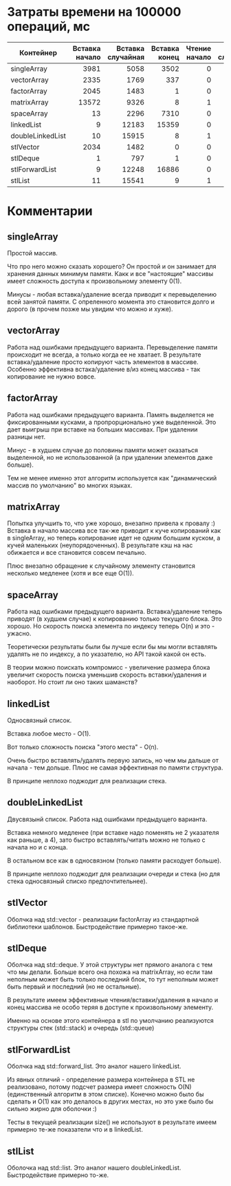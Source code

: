 # Затраты времени на 100000 операций, мс

Контейнер|Вставка начало|Вставка случайная|Вставка конец|Чтение начало|Чтение случайное|Чтение конец|Удаление начало|Удаление случайное|Удаление конец 
---|---:|---:|---:|---:|---:|---:|---:|---:|---:
singleArray|3981|5058|3502|0|0|0|4299|3448|3312
vectorArray|2335|1769|337|0|0|0|1923|1396|0
factorArray|2045|1483|1|0|0|0|1927|1389|1
matrixArray|13572|9326|8|1|1|1|14652|10156|1
spaceArray|13|2296|7310|0|1318|16213|3|4917|6923
linkedList|9|12183|15359|0|2411|37411|6|8736|17056
doubleLinkedList|10|15915|8|1|4864|0|7|8468|8
stlVector|2034|1482|0|0|1|0|1934|1396|0
stlDeque|1|797|1|0|0|0|2|803|2
stlForwardList|9|12248|16886|0|2860|34644|5|8304|31701
stlList|11|15541|9|1|4836|1|7|8515|7

# Комментарии

## singleArray

Простой массив.

Что про него можно сказать хорошего? Он простой и он занимает для хранения данных минимум памяти. Какк и все "настоящие" массивы имеет сложность доступа к произвольному элементу 0(1).

Минусы - любая вставка/удаление всегда приводит к перевыделению всей занятой памяти. С опреленного момента это становится долго и дорого (в прочем позже мы увидим что можно и хуже). 

## vectorArray

Работа над ошибками предыдущего варианта. Перевыделение памяти происходит не всегда, а только когда ее не хватает. В результате вставка/удаление просто копируют часть элементов в массиве. Особенно эффективна встака/удаление в/из конец массива - так копирование не нужно вовсе. 


## factorArray

Работа над ошибками предыдущего варианта. Память выделяется не фиксированными кусками, а пропрорционально уже выделенной. Это дает выигрыш при вставке на больших массивах. При удалении разницы нет.

Минус - в худшем случае до половины памяти может оказаться выделенной, но не использованной (а при удалении элементов даже больше).

Тем не менее именно этот алгоритм используется как "динамический массив по умолчанию" во многих языках.

## matrixArray

Попытка улучшить то, что уже хорошо, внезапно привела к провалу :) Вставка в начало массива все так-же приводит к куче копирований как в singleArray, но теперь копирование идет не одним большим куском, а кучей маленьких (неупорядоченных). В результате кэш на нас обижается и все становится совсем печально.

Плюс внезапно обращение к случайному элементу становится несколько медленее (хотя и все еще O(1)).

## spaceArray

Работа над ошибками предыдущего варианта. Вставка/удаление теперь приводят (в худшем случае) к копированию только текущего блока. Это хорошо. Но скорость поиска элемента по индексу теперь O(n) и это - ужасно. 

Теоретически результаты были бы лучше если бы мы могли вставлять удалять не по индексу, а по указателю, но API такой какой он есть.

В теории можно поискать компромисс - увеличение размера блока увеличит скорость поиска уменьшив скорость вставки/удаления и наоборот. Но стоит ли оно таких шаманств? 

## linkedList

Односвязный список.

Вставка любое место - O(1).

Вот только сложность поиска "этого места" - O(n).

Очень быстро вставлять/удалять первую запись, но чем мы дальше от начала - тем дольше. Плюс не самая эффективная по памяти структура.

В принципе неплохо поджодит для реализации стека. 

## doubleLinkedList

Двусвязынй список. Работа над ошибками предыдущего варианта.

Вставка немного медленее (при вставке надо поменять не 2 указателя как раньше, а 4), зато быстро вставлять/читать можно не только с начала но и с конца.

В остальном все как в односвязном (только памяти расходует больше).

В принципе неплохо поджодит для реализации очереди и стека (но для стека односвязный списко предпочтительнее).

## stlVector

Оболчка над std::vector - реализации factorArray из стандартной библиотеки шаблонов. Быстродействие примерно такое-же.

## stlDeque

Оболчка над std::deque. У этой структуры нет прямого аналога с тем что мы делали. Больше всего она похожа на matrixArray, но если там неполным может быть только последний блок, то тут неполным может быть первый и последний (но не остальные).

В результате имеем эффективные чтения/вставки/удаления в начало и конец массива не особо теряя в доступе к произвольному элементу.

Именно на основе этого контейнера в stl по умолчанию реализуются структуры стек (std::stack) и очередь (std::queue)

## stlForwardList

Оболчка над std::forward_list. Это аналог нашего linkedList.

Из явных отличий - определение размера контейнера в STL не реализовано, потому подсчет размера имеет сложность O(N) (единственный алгоритм в этом списке). Конечно можно было бы сделать и O(1) как это делалось в других местах, но это уже было бы сильно жирно для оболочки :) 

Тесты в текущей реализации size() не используют в результате имеем примерно те-же показатели что и в linkedList.

## stlList

Оболочка над std::list. Это аналог нашего doubleLinkedList. Быстродействие примерно то-же.
